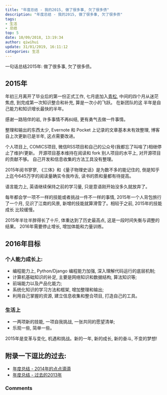 ```yaml
---
title: "年度总结 - 我的2015, 做了很多事, 欠了很多债"
description: "年度总结 - 我的2015, 做了很多事, 欠了很多债"
tags: 
- 生活
- 总结
top: 5
date: 10/09/2018, 13:19:34
author: qiwihui
update: 31/01/2019, 16:11:12
categories: 生活
---
```


一句话总结2015年: 做了很多事, 欠了很多债。
<!--more-->

## **2015年**

年初三月离开了毕业后的第一份正式工作, 七月底加入[青松](http://www.qssec.com), 中间的四个月从迷茫焦虑, 到完成第一次知识整合和补充, 算是一次小的飞跃。 在新团队的这
半年是自己能力和知识增长最快的半年。

感谢一路陪伴的岩, 许多事情不再纠结, 更有勇气去做一件事情。

整理和输出的东西太少, Evernote 和 Pocket 上记录的文章基本未有效整理, 博客自上次更新已是半年, 这点需要改进。

个人项目上, COMICS项目, 微信RSS项目和自己的公众号(我都忘了叫啥了)相继停止了维护/更新。 开源项目基本维持在阅读和 fork 别人项目的水平上, 对开源项目的贡献不够。 
自己开发和信息收集的方法工具没有整理。

2015年阅书寥寥, 《三体》和《量子物理史话》是为数不多的能记住的, 倒是知乎上迄今645万字的阅读量确实令我咋舌, 读书的质和量都有待提高。

语言能力上, 英语继续保持之前的学习量, 只是意语刚开始没多久就放弃了。

每年都会学一项不一样的技能或者挑战一件不一样的事情, 2015年一个人背包旅行了一个月, 见识了江南的风景, 新增的技能就算滑雪了。相较于之前, 2015年的技能成长
比较缓慢。

2015年半壮半胖得长了十斤, 体重达到了历史最高点, 这是一段时间失衡与调整的结果。 2016年需要停止增长, 增加体能和力量训练。

## **2016年目标**

### 个人能力成长上:

 - 编程能力上, Python/Django 编程能力加强, 深入理解代码运行的底层机制;
 - 计算机基础知识的补足, 主要是网络知识和数据结构, 算法知识等;
 - 前端能力以及产品化能力;
 - 系统化知识的学习方法和框架, 增加整理和输出;
 - 利用自己掌握的资源, 建立信息收集和整合项目, 打造自己的工具。

### 生活上

 - 一两项新的技能, 一项自我挑战, 一张共同的愿望清单;
 - 乐观一些, 简单一些。

2015年是变革与变化, 机遇和挑战。新的一年, 新的成长, 新的奋斗, 不变的梦想! 


## **附录一下逗比的过去**:

 - [年度总结 - 2014年的点点滴滴](/posts/3)
 - [年度总结 - 过去的2013年](/posts/4)
 


### Comments

